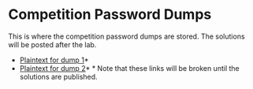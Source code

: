 # Competition Password Dumps  

This is where the competition password dumps are stored.  The solutions will be posted after the lab.  
* [Plaintext for dump 1](https://github.com/JonZeolla/Presentation_Materials/tree/Password-Cracking_2015-09-24/Competition/Password_Dumps/.Solutions/Dump1-Competition-Plaintext.txt)\*
* [Plaintext for dump 2](https://github.com/JonZeolla/Presentation_Materials/tree/Password-Cracking_2015-09-24/Competition/Password_Dumps/.Solutions/Dump2-Competition-Plaintext.txt)\*
\* Note that these links will be broken until the solutions are published.

